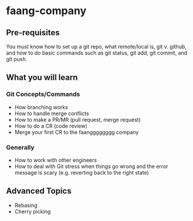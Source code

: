 # faang-company

## Pre-requisites
You must know how to set up a git repo, what remote/local is, git v. github, and how to do basic commands such as git status, git add, git commit, and git push.

## What you will learn
### Git Concepts/Commands
- How branching works
- How to handle merge conflicts
- How to make a PR/MR (pull request, merge request)
- How to do a CR (code review)
- Merge your first CR to the faangggggggg company

### Generally
- How to work with other engineers
- How to deal with Git stress when things go wrong and the error message is scary (e.g. reverting back to the right state)

## Advanced Topics
- Rebasing
- Cherry picking

